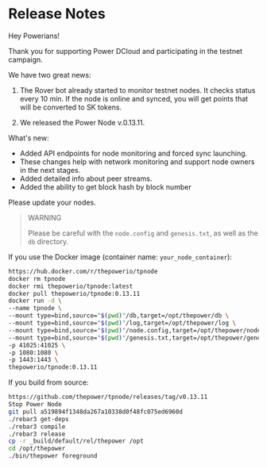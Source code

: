 # Release Notes

Hey Powerians!

Thank you for supporting Power DCloud and participating in the testnet campaign.

We have two great news:

1. The Rover bot already started to monitor testnet nodes. It checks status every 10 min. If the node is online and synced, you will get points that will be converted to SK tokens.

2. We released the Power Node v.0.13.11.

What's new:
   - Added API endpoints for node monitoring and forced sync launching.
   - These changes help with network monitoring and support node owners in the next stages.
   - Added detailed info about peer streams.
   - Added the ability to get block hash by block number

Please update your nodes.

> WARNING
> 
> Please be careful with the `node.config` and `genesis.txt`, as well as the `db` directory.


If you use the Docker image (container name: `your_node_container`):

```bash
https://hub.docker.com/r/thepowerio/tpnode
docker rm tpnode
docker rmi thepowerio/tpnode:latest
docker pull thepowerio/tpnode:0.13.11
docker run -d \
--name tpnode \
--mount type=bind,source="$(pwd)"/db,target=/opt/thepower/db \
--mount type=bind,source="$(pwd)"/log,target=/opt/thepower/log \
--mount type=bind,source="$(pwd)"/node.config,target=/opt/thepower/node.config \
--mount type=bind,source="$(pwd)"/genesis.txt,target=/opt/thepower/genesis.txt \
-p 41025:41025 \
-p 1080:1080 \
-p 1443:1443 \
thepowerio/tpnode:0.13.11
```

If you build from source:

```bash
https://github.com/thepower/tpnode/releases/tag/v0.13.11
Stop Power Node
git pull a519894f1348da267a10338d0f48fc075ed6960d
./rebar3 get-deps
./rebar3 compile
./rebar3 release
cp -r _build/default/rel/thepower /opt
cd /opt/thepower
./bin/thepower foreground
```